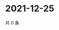 # 2021-12-25

共 0 条

<!-- BEGIN WEIBO -->
<!-- 最后更新时间 Sat Dec 25 2021 06:00:56 GMT+0800 (China Standard Time) -->

<!-- END WEIBO -->
